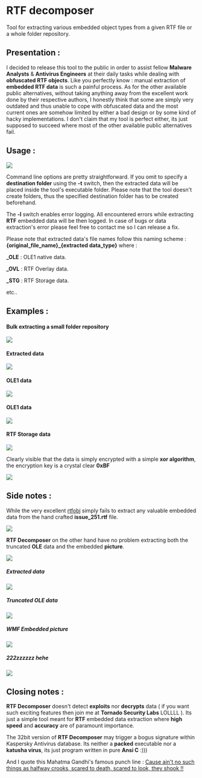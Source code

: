 # RTF decomposer

Tool for extracting various embedded object types from a given RTF file or a whole folder repository.


## Presentation :

I decided to release this tool to the public in order to assist fellow <b>Malware Analysts</b> & <b>Antivirus Engineers</b> at their daily tasks while dealing with <b>obfuscated RTF objects</b>. Like you perfectly know : manual extraction of <b>embedded RTF data</b> is such a painful process. As for the other available public alternatives, without taking anything away from the excellent work done by their respective authors, I honestly think that some are simply very outdated and thus unable to cope with obfuscated data and the most current ones are somehow limited by either a bad design or by some kind of hacky implementations. I don't claim that my tool is perfect either, its just supposed to succeed where most of the other available public alternatives fail.


## Usage :


![](pictures/rtf_decomp.png)

Command line options are pretty straightforward. If you omit to specify a <b>destination folder</b> using the <b>-t</b> switch, then the extracted data will be placed inside the tool's executable folder. Please note that the tool doesn't create folders, thus the specified destination folder has to be created beforehand. 

The <b>-l</b> switch enables error logging. All encountered errors while extracting <b>RTF</b> embedded data will be then logged. In case of bugs or data extraction's error please feel free to contact me so I can release a fix.

Please note that extracted data's file names follow this naming scheme : <b>{original_file_name}_{extracted data_type}</b> where :

<b>_OLE</b> : OLE1 native data.

<b>_OVL</b> : RTF Overlay data.

<b>_STG</b> : RTF Storage data.


etc..



## Examples :


#### Bulk extracting a small folder repository

![](pictures/rtf_decomp_result.png)


#### Extracted data

![](pictures/folder.png)


#### OLE1 data

![](pictures/ole_shoot.png)

#### OLE1 data

![](pictures/ole_shoot1.png)

#### RTF Storage data

![](pictures/enc_storage.png)

Clearly visible that the data is simply encrypted with a simple <b>xor algorithm</b>, the encryption key is a crystal clear <b>0xBF</b>

![](pictures/dec_storage.png)

## Side notes : 

While the very excellent <a href="https://github.com/decalage2/oletools/blob/master/oletools/rtfobj.py">rtfobj</a> simply fails to extract any valuable embedded data from the hand crafted <b>issue_251.rtf</b> file.

![](pictures/notepad.png)

<b>RTF Decomposer</b> on the other hand have no problem extracting both the truncated <b>OLE</b> data and the embedded <b>picture</b>.

![](pictures/issue_251.png)
##### Extracted data
![](pictures/251_folder.png)
##### Truncated OLE data
![](pictures/251_ole.png)
##### WMF Embedded picture
![](pictures/251_pic.png)
##### 222zzzzzz hehe
![](pictures/251_pic_dump.png)

## Closing notes :

<b>RTF Decomposer</b> doesn't detect <b>exploits</b> nor <b>decrypts</b> data ( if you want such exciting features then join me at <b>Tornado Security Labs</b> LOLLLL ). Its just a simple tool meant for <b>RTF</b> embedded data extraction where <b>high speed</b> and <b>accuracy</b> are of paramount importance.

The 32bit version of <b>RTF Decomposer</b> may trigger a bogus signature within Kaspersky Antivirus database. Its neither a <b>packed</b> executable nor a <b>katusha virus</b>, its just program written in pure <b>Ansi C</b> :))) 

And I quote this Mahatma Gandhi's famous punch line : <a href="https://www.youtube.com/watch?v=yoYZf-lBF_U">Cause ain't no such things as halfway crooks, scared to death, scared to look, they shook !!</a>
